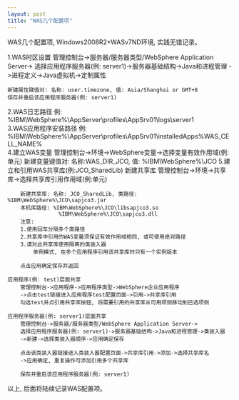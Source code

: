 ```yaml
---
layout: post
title: "WAS几个配置项"
---
```

WAS几个配置项, Windows2008R2+WASv7ND环境, 实践无错记录。

1.WAS时区设置
	管理控制台->服务器/服务器类型/WebSphere Application Server->
	选择应用程序服务器(例: server1)->服务器基础结构->Java和进程管理
	->进程定义->Java虚拟机->定制属性

	新建属性键值对: 名称: user.timezone, 值: Asia/Shanghai or GMT+8
	保存并重启该应用程序服务器(例: server1)
2.WAS日志路径
	例: %IBM\WebSphere%\AppServer\profiles\AppSrv01\logs\server1\
3.WAS应用程序安装路径
	例: %IBM\WebSphere%\AppServer\profiles\AppSrv01\installedApps\%WAS_CELL_NAME%\
4.建立WAS变量
	管理控制台->环境->WebSphere变量->选择变量有效作用域(例: 单元)
	新建变量键值对: 名称:WAS_DIR_JCO, 值: %IBM\WebSphere%\JCO
5.建立和引用WAS共享库(例:JCO_SharedLib)
	新建共享库
		管理控制台->环境->共享库->选择共享库引用作用域(例:单元)

		新建共享库: 名称: JCO_SharedLib, 类路径: %IBM\WebSphere%\JCO\sapjco3.jar
		本机库路径: %IBM\WebSphere%\JCO\libsapjco3.so
				    %IBM\WebSphere%\JCO\sapjco3.dll
		注意: 
		1.使用回车分隔多个类路径
		2.共享库中引用的WAS变量须保证有效作用域相同, 或可使用绝对路径
		3.请对此共享库使用隔离的类装入器
			单例模式, 在多个应用程序引用该共享库时只有一个实例版本
		
		点击应用确定保存并返回

	应用程序(例: test)层面共享
		管理控制台->应用程序->应用程序类型->WebSphere企业应用程序
		->点击test链接进入应用程序test配置页面->引用->共享库引用
		勾选test并点引用共享库按钮, 将需要引用的共享库从可用项侧移动到已选项侧

	应用程序服务器(例: server1)层面共享
		管理控制台->服务器/服务器类型/WebSphere Application Server->
		选择应用程序服务器(例: server1)->服务器基础结构->Java和进程管理->类装入器
		->新建->选择类装入器顺序->应用确定保存

		点击该类装入器链接进入类装入器配置页面->共享库引用->添加->选择共享库名
		->应用确定, 重复操作可添加引用多个共享库

		保存并重启该应用程序服务器(例: server1)

以上, 后面将陆续记录WAS配置项。
<br>